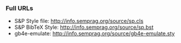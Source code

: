 ### Full URLs

* S&P Style file: http://info.semprag.org/source/sp.cls
* S&P BibTeX Style: http://info.semprag.org/source/sp.bst
* gb4e-emulate: http://info.semprag.org/source/gb4e-emulate.sty

